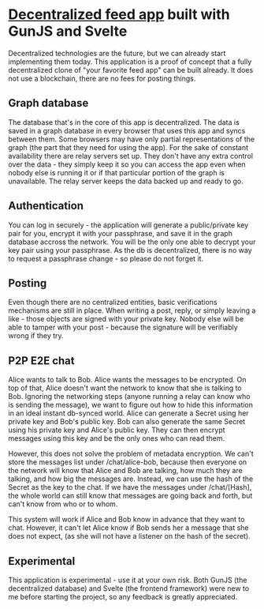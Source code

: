 # [Decentralized feed app](https://centrifugal.erikdavtyan.com/) built with GunJS and Svelte

Decentralized technologies are the future, but we can already start implementing them today.
This application is a proof of concept that a fully decentralized clone of "your favorite feed app" can be built already. It does not use a blockchain, there are no fees for posting things.

## Graph database

The database that's in the core of this app is decentralized. The data is saved in a graph database in every browser that uses this app and syncs between them. Some browsers may have only partial representations of the graph (the part that they need for using the app). For the sake of constant availability there are relay servers set up. They don't have any extra control over the data - they simply keep it so you can access the app even when nobody else is running it or if that particular portion of the graph is unavailable. The relay server keeps the data backed up and ready to go.

## Authentication

You can log in securely - the application will generate a public/private key pair for you, encrypt it with your passphrase, and save it in the graph database accross the network. You will be the only one able to decrypt your key pair using your passphrase. As the db is decentralized, there is no way to request a passphrase change - so please do not forget it.

## Posting

Even though there are no centralized entities, basic verifications mechanisms are still in place. When writing a post, reply, or simply leaving a like - those objects are signed with your private key. Nobody else will be able to tamper with your post - because the signature will be verifiably wrong if they try.

## P2P E2E chat

Alice wants to talk to Bob. Alice wants the messages to be encrypted.
On top of that, Alice doesn't want the network to know that she is talking to Bob.
Ignoring the networking steps (anyone running a relay can know who is sending the message),
we want to figure out how to hide this information in an ideal instant db-synced world.
Alice can generate a Secret using her private key and Bob's public key. Bob can also generate the same Secret
using his private key and Alice's public key. They can then encrypt messages using this key and be the only ones
who can read them.

However, this does not solve the problem of metadata encryption. We can't store the messages list under
/chat/alice-bob, because then everyone on the network will know that Alice and Bob are talking, how much they are talking,
and how big the messages are. Instead, we can use the hash of the Secret as the key to the chat.
If we have the messages under /chat/[Hash<Secret>], the whole world can still know that messages are going back and forth,
but can't know from who or to whom.

This system will work if Alice and Bob know in advance that they want to chat. However, it can't let Alice
know if Bob sends her a message that she does not expect, (as she will not have a listener on the hash of the secret).

## Experimental

This application is experimental - use it at your own risk. Both GunJS (the decentralized database) and Svelte (the frontend framework) were new to me before starting the project, so any feedback is greatly appreciated.

